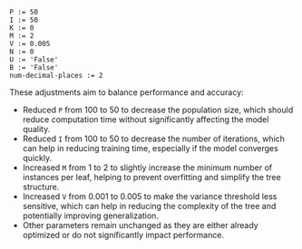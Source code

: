 ```plaintext
P := 50
I := 50
K := 0
M := 2
V := 0.005
N := 0
U := 'False'
B := 'False'
num-decimal-places := 2
```

These adjustments aim to balance performance and accuracy:
- Reduced `P` from 100 to 50 to decrease the population size, which should reduce computation time without significantly affecting the model quality.
- Reduced `I` from 100 to 50 to decrease the number of iterations, which can help in reducing training time, especially if the model converges quickly.
- Increased `M` from 1 to 2 to slightly increase the minimum number of instances per leaf, helping to prevent overfitting and simplify the tree structure.
- Increased `V` from 0.001 to 0.005 to make the variance threshold less sensitive, which can help in reducing the complexity of the tree and potentially improving generalization.
- Other parameters remain unchanged as they are either already optimized or do not significantly impact performance.